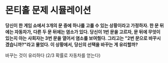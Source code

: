 # 몬티홀 문제 시뮬레이션

**당신이 한 게임 쇼에서 3개의 문 중에 하나를 고를 수 있는 상황이라고 가정하자. 한 문 뒤에는 자동차가, 다른 두 문 뒤에는 염소가 있다. 당신이 1번 문을 고르자, 문 뒤에 무엇이 있는지 아는 사회자는 3번 문을 열어서 염소를 보여줬다. 그리고는 "2번 문으로 바꾸시겠습니까?"라고 물었다. 이 상황에서, 당신의 선택을 바꾸는 게 유리할까?**

바꾸는 것이 유리하다 (2/3 확률로 자동차를 얻는다)
